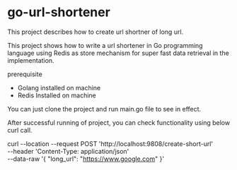 # go-url-shortener
This project describes how to create url shortner of long url.

This project shows how to write a url shortener in Go programming language
using Redis as store mechanism for super fast data retrieval in the implementation.

prerequisite
- Golang installed on machine
- Redis Installed on machine

You can just clone the project and run main.go file to see in effect.

After successful running of project, you can check functionality using below curl call.

curl --location --request POST 'http://localhost:9808/create-short-url' \
--header 'Content-Type: application/json' \
--data-raw '{
    "long_url": "https://www.google.com"
}'
